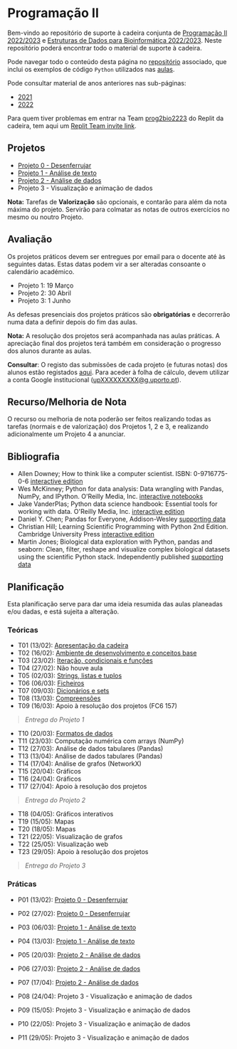 # Programação II

Bem-vindo ao repositório de suporte à cadeira conjunta de [Programação II 2022/2023](https://sigarra.up.pt/fcup/pt/UCURR_GERAL.FICHA_UC_VIEW?pv_ocorrencia_id=507426) e [Estruturas de Dados para Bioinformática 2022/2023](https://sigarra.up.pt/fcup/pt/UCURR_GERAL.FICHA_UC_VIEW?pv_ocorrencia_id=507392).
Neste repositório poderá encontrar todo o material de suporte à cadeira.

Pode navegar todo o conteúdo desta página no [repositório](https://github.com/hpacheco/progii) associado, que inclui os exemplos de código `Python` utilizados nas [aulas](https://github.com/hpacheco/progii/tree/master/scripts/aulas).

Pode consultar material de anos anteriores nas sub-páginas:

* [2021](2021/)
* [2022](2022/)

Para quem tiver problemas em entrar na Team [prog2bio2223](https://replit.com/team/prog2bio2223) do Replit da cadeira, tem aqui um [Replit Team invite link](https://replit.com/teams/join/fehodxuujtfzwgmwtzphocqwqwmbexls-prog2bio2223).

## Projetos

* [Projeto 0 - Desenferrujar](projetos/Projeto0.md)
* [Projeto 1 - Análise de texto](projetos/Projeto1.md)
* [Projeto 2 - Análise de dados](projetos/Projeto2.md)
* Projeto 3 - Visualização e animação de dados

**Nota:** Tarefas de **Valorização** são opcionais, e contarão para além da nota máxima do projeto. Servirão para colmatar as notas de outros exercícios no mesmo ou noutro Projeto.

## Avaliação

Os projetos práticos devem ser entregues por email para o docente até às seguintes datas.
Estas datas podem vir a ser alteradas consoante o calendário académico.

* Projeto 1: 19 Março
* Projeto 2: 30 Abril
* Projeto 3: 1 Junho

As defesas presenciais dos projetos práticos são **obrigatórias** e decorrerão numa data a definir depois do fim das aulas.

**Nota:** A resolução dos projetos será acompanhada nas aulas práticas. A apreciação final dos projetos terá também em consideração o progresso dos alunos durante as aulas.

**Consultar**: O registo das submissões de cada projeto (e futuras notas) dos alunos estão registados [aqui](https://docs.google.com/spreadsheets/d/1SNGvlbinOwByjOfbgggLQjfOCpAcuFMgSEZqXliTQ1w/edit?usp=sharing). Para aceder à folha de cálculo, devem utilizar a conta Google institucional (upXXXXXXXXX@g.uporto.pt).

## Recurso/Melhoria de Nota

O recurso ou melhoria de nota poderão ser feitos realizando todas as tarefas (normais e de valorização) dos Projetos 1, 2 e 3, e realizando adicionalmente um Projeto 4 a anunciar.

## Bibliografia

- Allen Downey; How to think like a computer scientist. ISBN: 0-9716775-0-6 [interactive edition](https://runestone.academy/runestone/books/published/thinkcspy/index.html) 
- Wes McKinney; Python for data analysis: Data wrangling with Pandas, NumPy, and IPython. O'Reilly Media, Inc. [interactive notebooks](https://github.com/wesm/pydata-book)
- Jake VanderPlas; Python data science handbook: Essential tools for working with data. O'Reilly Media, Inc. [interactive edition](https://jakevdp.github.io/PythonDataScienceHandbook/)
- Daniel Y. Chen; Pandas for Everyone, Addison-Wesley [supporting data](https://github.com/chendaniely/pandas_for_everyone)
- Christian Hill; Learning Scientific Programming with Python 2nd Edition. Cambridge University Press [interactive edition](https://scipython.com/book2/)
- Martin Jones; Biological data exploration with Python, pandas and seaborn: Clean, filter, reshape and visualize complex biological datasets using the scientific Python stack. Independently published [supporting data](https://pythonforbiologists.com/)

## Planificação

Esta planificação serve para dar uma ideia resumida das aulas planeadas e/ou dadas, e está sujeita a alteração.

### Teóricas

* T01 (13/02): [Apresentação da cadeira](slides/t01.pdf)
* T02 (16/02): [Ambiente de desenvolvimento e conceitos base](slides/t02.pdf)
* T03 (23/02): [Iteração, condicionais e funções](slides/t03.pdf)
* T04 (27/02): Não houve aula
* T05 (02/03): [Strings, listas e tuplos](slides/t05.pdf) 
* T06 (06/03): [Ficheiros](slides/t06.pdf)
* T07 (09/03): [Dicionários e sets](slides/t07.pdf)
* T08 (13/03): [Compreensões](slides/t08.pdf)
* T09 (16/03): Apoio à resolução dos projetos (FC6 157)

> *Entrega do Projeto 1*

* T10 (20/03): [Formatos de dados](slides/t10.pdf)
* T11 (23/03): Computação numérica com arrays (NumPy)
* T12 (27/03): Análise de dados tabulares (Pandas)
* T13 (13/04): Análise de dados tabulares (Pandas)
* T14 (17/04): Análise de grafos (NetworkX)
* T15 (20/04): Gráficos
* T16 (24/04): Gráficos
* T17 (27/04): Apoio à resolução dos projetos 

> *Entrega do Projeto 2*

* T18 (04/05): Gráficos interativos
* T19 (15/05): Mapas
* T20 (18/05): Mapas
* T21 (22/05): Visualização de grafos
* T22 (25/05): Visualização web
* T23 (29/05): Apoio à resolução dos projetos 

> *Entrega do Projeto 3*

### Práticas

* P01 (13/02): [Projeto 0 - Desenferrujar](projetos/Projeto0.md)
* P02 (27/02): [Projeto 0 - Desenferrujar](projetos/Projeto0.md)
* P03 (06/03): [Projeto 1 - Análise de texto](projetos/Projeto1.md)
* P04 (13/03): [Projeto 1 - Análise de texto](projetos/Projeto1.md)

* P05 (20/03): [Projeto 2 - Análise de dados](projetos/Projeto2.md)
* P06 (27/03): [Projeto 2 - Análise de dados](projetos/Projeto2.md)
* P07 (17/04): [Projeto 2 - Análise de dados](projetos/Projeto2.md)

* P08 (24/04): Projeto 3 - Visualização e animação de dados
* P09 (15/05): Projeto 3 - Visualização e animação de dados
* P10 (22/05): Projeto 3 - Visualização e animação de dados
* P11 (29/05): Projeto 3 - Visualização e animação de dados

